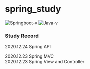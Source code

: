 # spring_study
![Springboot-v](https://img.shields.io/badge/Spring_boot-v2.4.1-brightgreen)
![Java-v](https://img.shields.io/badge/Java-v11.0.8-blue)
### Study Record

2020.12.24
Spring API

2020.12.23
Spring MVC<br>
2020.12.23
Spring View and Controller